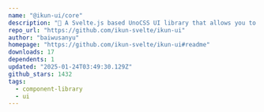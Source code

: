```yaml
---
name: "@ikun-ui/core"
description: "🐔 A Svelte.js based UnoCSS UI library that allows you to make websites"
repo_url: "https://github.com/ikun-svelte/ikun-ui"
author: "baiwusanyu"
homepage: "https://github.com/ikun-svelte/ikun-ui#readme"
downloads: 17
dependents: 1
updated: "2025-01-24T03:49:30.129Z"
github_stars: 1432
tags: 
  - component-library
  - ui
---
```

